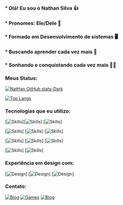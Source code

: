 ### ° Olá! Eu sou o Nathan Silva 👍
### ° Pronomes: Ele/Dele 🤵
### ° Formado em Desenvolvimento de sistemas 🖥️
### ° Buscando aprender cada vez mais 📖
### ° Sonhando e conquistando cada vez mais 👨‍💻

### Meus Status:

[![NatHan GitHub stats-Dark](https://github-readme-stats.vercel.app/api?username=NatHanNSilva12&show_icons=true&theme=dark#gh-dark-mode-only)](https://github.com/anuraghazra/github-readme-stats#gh-dark-mode-only)

[![Top Langs](https://github-readme-stats.vercel.app/api/top-langs/?username=NatHanNSilva12&show_icons=true&theme=dark#gh-dark-mode-only)](https://github.com/NatHanNSilva12/github-readme-stats#gh-dark-mode-only)

### Tecnologias que eu utilizo:

[![Skills](https://img.shields.io/badge/HTML5-E34F26?style=for-the-badge&logo=html5&logoColor=white)][![Skills](https://img.shields.io/badge/CSS3-1572B6?style=for-the-badge&logo=css3&logoColor=white)] [![Skills](https://img.shields.io/badge/JavaScript-F7DF1E?style=for-the-badge&logo=javascript&logoColor=black)]

[![Skills](https://img.shields.io/badge/C%23-239120?style=for-the-badge&logo=c-sharp&logoColor=white)] [![Skills](https://img.shields.io/badge/React-20232A?style=for-the-badge&logo=react&logoColor=61DAFB)] [![Skills](https://img.shields.io/badge/React_Native-20232A?style=for-the-badge&logo=react&logoColor=61DAFB)]

[![Skills](https://img.shields.io/badge/MySQL-00000F?style=for-the-badge&logo=mysql&logoColor=white)] [![Skills](https://img.shields.io/badge/Node.js-43853D?style=for-the-badge&logo=node.js&logoColor=white)] [![Skills](https://img.shields.io/badge/PHP-777BB4?style=for-the-badge&logo=php&logoColor=white)]

[![Skills](https://img.shields.io/badge/.NET-5C2D91?style=for-the-badge&logo=.net&logoColor=white)] [![Skills](https://img.shields.io/badge/Java-ED8B00?style=for-the-badge&logo=openjdk&logoColor=white)]

### Experiência em design com:

[![Design](https://aleen42.github.io/badges/src/photoshop.svg)] [![Design](https://aleen42.github.io/badges/src/illustrator.svg)] [![Design](https://img.shields.io/badge/Figma-F24E1E?style=for-the-badge&logo=figma&logoColor=white)]

### Contato:
[![Blog](https://img.shields.io/website-up-down-green-red/http/monip.org.svg)](https://portfolio-okn6.vercel.app/)
[![Games](https://img.shields.io/badge/Itch.io-FA5C5C?style=for-the-badge&logo=itchdotio&logoColor=white)](https://nathan-12.itch.io)
[![Blog](https://img.shields.io/badge/DeviantArt-05CC47?style=for-the-badge&logo=deviantart&logoColor=white)](https://www.deviantart.com/nathannsilva12)







